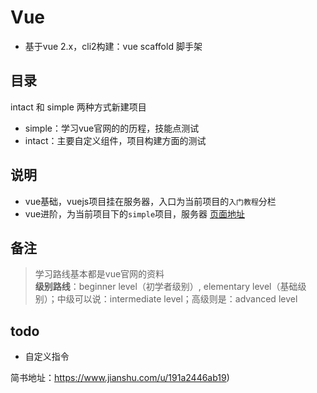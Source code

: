 # Vue 


- 基于vue 2.x，cli2构建：vue scaffold 脚手架

## 目录

intact 和 simple 两种方式新建项目
- simple：学习vue官网的的历程，技能点测试
- intact：主要自定义组件，项目构建方面的测试

## 说明
- vue基础，vuejs项目挂在服务器，入口为当前项目的`入门教程`分栏
- vue进阶，为当前项目下的`simple`项目，服务器 [页面地址](http://47.100.123.138:99/#/index)

## 备注
> 学习路线基本都是vue官网的资料  
> **级别路线**：beginner level（初学者级别）, elementary level（基础级别）；中级可以说：intermediate level；高级则是：advanced level
  
## todo
- 自定义指令

  
  
简书地址：https://www.jianshu.com/u/191a2446ab19)

